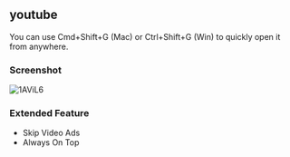 ## youtube

You can use Cmd+Shift+G (Mac) or Ctrl+Shift+G (Win) to quickly open it from anywhere.

### Screenshot

![1AViL6](http://cdn.hocgin.top/icons/1AViL6.png)

### Extended Feature

- Skip Video Ads
- Always On Top

